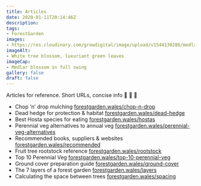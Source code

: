 ```yaml
---
title: Articles
date: 2020-01-11T20:14:46Z
description: 
tags: 
- ForestGarden
images: 
- https://res.cloudinary.com/growdigital/image/upload/v1544130286/medlar-42254180632.jpg
imageAlt:
- White tree blossom, luxuriant green leaves
imageCap:
- Medlar blossom in full swing
gallery: false
draft: false
---
```


Articles for reference. Short URLs, concise info 🙂 💚 🌳

* Chop ‘n’ drop mulching [forestgarden.wales/chop-n-drop](/chop-n-drop/)
* Dead hedge for protection & habitat [forestgarden.wales/dead-hedge](/dead-hedge/)
* Best Hosta species for eating [forestgarden.wales/hostas](/hostas/)
* Perennial veg alternatives to annual veg [forestgarden.wales/perennial-veg-alternatives](/perennial-veg-alternatives/)
* Recommended books, suppliers & websites [forestgarden.wales/recommended](/recommended/)
* Fruit tree rootstock reference [forestgarden.wales/rootstock](/rootstock/)
* Top 10 Perennial Veg [forestgarden.wales/top-10-perennial-veg](/top-10-perennial-veg/)
* Ground cover preparation guide [forestgarden.wales/ground-cover](/ground-cover/)
* The 7 layers of a forest garden [forestgarden.wales/layers](/layers/)
* Calculating the space between trees [forestgarden.wales/spacing](/spacing/)
